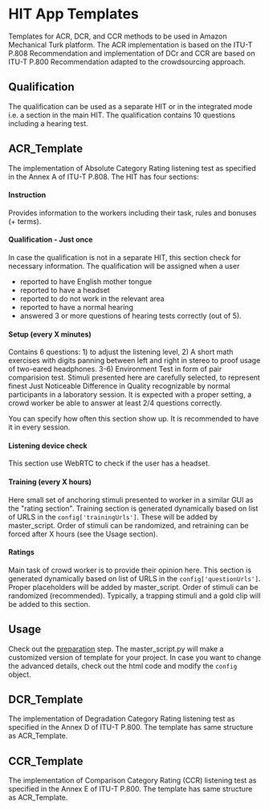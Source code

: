 # HIT App Templates
Templates for  ACR, DCR, and CCR methods to be used in Amazon Mechanical Turk platform. 
The ACR implementation is based on the ITU-T P.808 Recommendation and implementation of DCr and CCR are based on 
ITU-T P.800 Recommendation adapted to the crowdsourcing approach.

## Qualification
The qualification can be used as a separate HIT or in the integrated mode i.e. a section in the main HIT.
The qualification contains 10 questions including a hearing test.  

## ACR_Template
The implementation of Absolute Category Rating listening test as specified in the Annex A of ITU-T P.808.
The HIT has four sections: 
#### Instruction
Provides information to the workers including their task, rules and bonuses (+ terms).

#### Qualification - Just once
In case the qualification is not in a separate HIT, this section check for necessary information.
The qualification will be assigned when a user    
- reported to have English mother tongue 
- reported to have a headset
- reported to do not work in the relevant area
- reported to have a normal hearing
- answered 3 or more questions of hearing tests correctly (out of 5).


#### Setup (every X minutes)
Contains 6 questions: 1) to adjust the listening level, 2) A short math exercises with digits panning between left and 
right in stereo to proof usage of two-eared headphones. 3-6) Environment Test in form of pair comparision test. Stimuli 
presented here are carefully selected, to represent finest Just Noticeable Difference in Quality recognizable by normal
participants in a laboratory session. It is expected with a proper setting, a crowd worker be able to answer  at least 
2/4 questions correctly.

You can specify how often this section show up. It is recommended to have it in every session.    

#### Listening device check
This section use WebRTC to check if the user has a headset. 

#### Training (every X hours)
Here small set of anchoring stimuli presented to worker in a similar GUI as the  "rating section". 
Training section is generated dynamically based on list of URLS in the `config['trainingUrls']`.
These will be added by master_script. Order of stimuli can be randomized, and retraining can be forced after X hours 
(see the Usage section).

#### Ratings
Main task of crowd worker is to provide their opinion here. 
This section is generated dynamically based on list of URLS in the `config['questionUrls']`.
Proper placeholders will be added by master_script. Order of stimuli can be randomized (recommended).
Typically, a trapping stimuli and a gold clip will be added to this section. 
 
## Usage
Check out the [preparation](../../docs/prep_acr.md) step. The master_script.py will make a customized version of 
template for your project. In case you want to change the advanced details, check out the html code and modify the 
`config` object.

## DCR_Template
The implementation of Degradation Category Rating listening test as specified in the Annex D of ITU-T P.800.
The template has same structure as ACR_Template.


## CCR_Template
The implementation of Comparison Category Rating (CCR) listening test as specified in the Annex E of ITU-T P.800.
The template has same structure as ACR_Template. 

